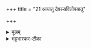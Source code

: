 +++
title = "21 आयातु देवस्सवितोपयातु"

+++
<details><summary>मूलम्</summary>

आया॑तु दे॒वस्स॑वि॒तोप॑यातु ।  
हि॒र॒ण्यये॑न सु॒वृता॒ रथे॑न ।  
वह॒न् हस्तँ॑ सु॒भग॑व्ँविद्म॒नाप॑सम् ।  
प्र॒यच्छ॑न्त॒म्पपु॑रि॒म्पुण्य॒मच्छ॑ ।    



</details>

<details><summary>भट्टभास्कर-टीका</summary>

21हस्तस्य - आयात्विति ॥ देवस्सविता आयातु आगच्छतु अस्मान् प्रति उपयातु च उपगच्छतु चास्मत्पार्श्वम् । हिरण्ययेन हिरण्यविकारेण सुवृता सुवृत्तिकेन । त्रिचक्रादित्वादुत्तरपदान्तोदात्तत्वम् । ईदृशेन रथेनायातु । हस्तं नक्षत्रं सुभगं शोभनधनं विद्मनापसं विद्मनं विदितं विख्यातं अपसं कर्म यस्य तादृशम् । विदेर्लुटि धातोर्मुमागमः । प्रयच्छन्तं अभिमतानि ददतं पपुरिं पूरयितारं कामानाम् । 'आदृगमहन' इति किन् प्रत्ययः । पुण्यं पावनं लोकस्य ईदृशं हस्तं रथेन आत्मीयेन वहन् अच्छ अस्मदाभिमुख्येन आयातु ॥


</details>

